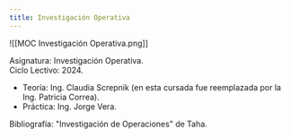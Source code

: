 ```yaml
---
title: Investigación Operativa
---
```


![[MOC Investigación Operativa.png]]

Asignatura: Investigación Operativa. \
Ciclo Lectivo: 2024.

- Teoría: Ing. Claudia Screpnik (en esta cursada fue reemplazada por la Ing. Patricia Correa).
- Práctica: Ing. Jorge Vera.

Bibliografía: "Investigación de Operaciones" de Taha.
